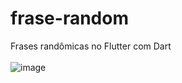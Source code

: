 # frase-random
Frases randômicas no Flutter com Dart
<br>
<br>
![image](https://github.com/TrinityDN/frase-random/assets/111662820/6814675a-8ec1-4362-90d2-5a80631d1389)

